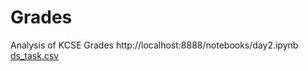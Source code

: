 # Grades
Analysis of KCSE Grades
http://localhost:8888/notebooks/day2.ipynb
[ds_task.csv](https://github.com/Winniecheryl/Grades/files/8057551/ds_task.csv)
